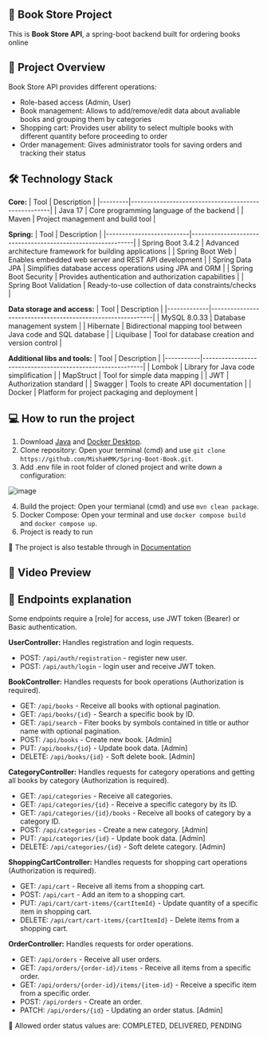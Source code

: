 ## :closed_book: **Book Store Project**

This is **Book Store API**, a spring-boot backend built for ordering books online 

## :mag_right: **Project Overview**

Book Store API provides different operations:
- Role-based access (Admin, User)
- Book management: Allows to add/remove/edit data about avaliable books and grouping them by categories
- Shopping cart: Provides user ability to select multiple books with different quantity before proceeding to order 
- Order management: Gives administrator tools for saving orders and tracking their status

## :hammer_and_wrench: **Technology Stack**
**Core:**
| Tool    | Description                                         |
|---------|-----------------------------------------------------|
| Java 17 | Core programming language of the backend            |
| Maven   | Project management and build tool                   |

**Spring:**
| Tool                     | Description                                                |
|--------------------------|------------------------------------------------------------|
| Spring Boot 3.4.2     | Advanced architecture framework for building applications |
| Spring Boot Web      | Enables embedded web server and REST API development       |
| Spring Data JPA     | Simplifies database access operations using JPA and ORM    |
| Spring Boot Security   | Provides authentication and authorization capabilities    |
| Spring Boot Validation | Ready-to-use collection of data constraints/checks         |

**Data storage and access:**
| Tool        | Description                                                |
|-------------|------------------------------------------------------------|
| MySQL 8.0.33 | Database management system                                 |
| Hibernate   | Bidirectional mapping tool between Java code and SQL database |
| Liquibase   | Tool for database creation and version control             |


**Additional libs and tools:**
 | Tool      | Description                                               |
|-----------|-----------------------------------------------------------|
| Lombok    | Library for Java code simplification                      |
| MapStruct | Tool for simple data mapping                              |
| JWT       | Authorization standard                                     |
| Swagger   | Tools to create API documentation                         |
| Docker    | Platform for project packaging and deployment             |

## :computer: **How to run the project**
1. Download [Java](https://www.oracle.com/java/technologies/javase/jdk17-archive-downloads.html) and [Docker Desktop](https://www.docker.com/).
2. Clone repository: Open your terminal (cmd) and use `git clone https://github.com/MishaHMK/Spring-Boot-Book.git`.
3. Add .env file in root folder of cloned project and write down a configuration:

  ![image](https://github.com/user-attachments/assets/20acf401-8424-4db2-b83d-87be85208afd)

4. Build the project: Open your termianal (cmd) and use `mvn clean package`.
5. Docker Compose: Open your terminal and use `docker compose build` and `docker compose up`.
6. Project is ready to run

🔸 The project is also testable through in [Documentation](http://ec2-51-20-55-12.eu-north-1.compute.amazonaws.com/api/swagger-ui/index.html#)

## :movie_camera: **Video Preview**


## :page_facing_up: **Endpoints explanation**

Some endpoints require a [role] for access, use JWT token (Bearer) or Basic authentication.

**UserController:** Handles registration and login requests.
- POST: `/api/auth/registration` - register new user.
- POST: `/api/auth/login` - login user and receive JWT token.

**BookController:** Handles requests for book operations (Authorization is required). 
- GET: `/api/books` - Receive all books with optional pagination.
- GET: `/api/books/{id}` - Search a specific book by ID.
- GET: `/api/search` - Fiter books by symbols contained in title or author name with optional pagination.
- POST: `/api/books` - Create new book. [Admin]
- PUT: `/api/books/{id}` - Update book data. [Admin]
- DELETE: `/api/books/{id}` - Soft delete book. [Admin]

**CategoryController:** Handles requests for category operations and getting all books by category (Authorization is required).
- GET: `/api/categories` - Receive all categories.
- GET: `/api/categories/{id}` - Receive a specific category by its ID.
- GET: `/api/categories/{id}/books` - Receive all books of category by a category ID.
- POST: `/api/categories` - Create a new category. [Admin]
- PUT: `/api/categories/{id}` - Update book data. [Admin]
- DELETE: `/api/categories/{id}` - Soft delete category. [Admin]

**ShoppingCartController:** Handles requests for shopping cart operations (Authorization is required).
- GET: `/api/cart` - Receive all items from a shopping cart.
- POST: `/api/cart` - Add an item to a shopping cart.
- PUT: `/api/cart/cart-items/{cartItemId}` - Update quantity of a specific item in shopping cart.
- DELETE: `/api/cart/cart-items/{cartItemId}` - Delete items from a shopping cart.

**OrderController:** Handles requests for order operations.
- GET: `/api/orders` - Receive all user orders.
- GET: `/api/orders/{order-id}/items` - Receive all items from a specific order.
- GET: `/api/orders/{order-id}/items/{item-id}` - Receive a specific item from a specific order.
- POST: `/api/orders` - Create an order.
- PATCH: `/api/orders/{id}` - Updating an order status. [Admin]

🔸 Allowed order status values are: COMPLETED, DELIVERED, PENDING
